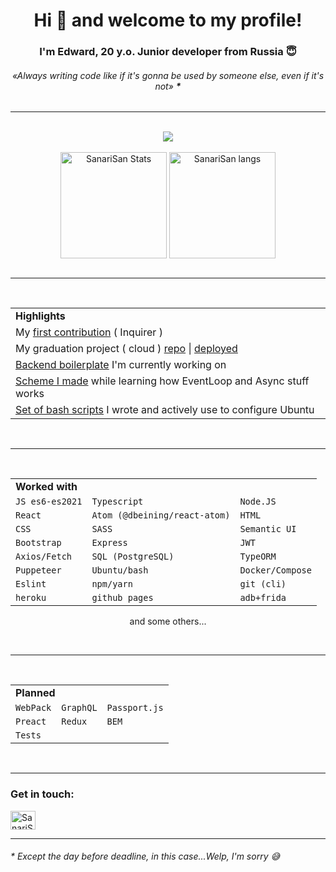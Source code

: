 <h1 align="center">Hi 👋 and welcome to my profile!</h1>
<h3 align="center">I'm Edward, 20 y.o. Junior developer from Russia 😇</h3>
<h6 align="center"><i>«Always writing code like if it's gonna be used by someone else, even if it's not» </i><b>*</b></h6>

<hr />

<br />

<div align="center">
  <a align="center" href="https://github.com/ryo-ma/github-profile-trophy">
    <img src="https://github-profile-trophy.vercel.app/?username=SanariSan&theme=tokyonight&margin-w=15&margin-h=15&column=5&title=Commit,Issues,PR,Repo,Joined2020" />
  </a>
</div>

<br />

<div align="center">
  <img height="170" align="center" src="https://github-readme-stats.vercel.app/api?username=sanarisan&count_private=true&show_icons=true&theme=tokyonight" alt="SanariSan Stats" />
  <img height="170" align="center" src="https://github-readme-stats.vercel.app/api/top-langs/?username=sanarisan&layout=compact&langs_count=10&theme=tokyonight" alt="SanariSan langs" />
</div>

<br />

<hr />

<br />

<div align="center">
  <table>
    <tr>
      <td><b>Highlights</b></td>
    </tr>
    <tr>
      <td>
        My <a align="center" href="https://github.com/SBoudrias/Inquirer.js/issues/1042#issue-995134115">first contribution</a> ( Inquirer )
      </td>
    </tr>
    <tr>
      <td>
        My graduation project ( cloud ) <a align="center" href="https://github.com/SanariSan/cloud-fullstack">repo</a> | <a align="center" href="https://storeton.herokuapp.com">deployed</a>
      </td>
    </tr>
    <tr>
      <td>
        <a align="center" href="https://github.com/SanariSan/ts-backend-v2">Backend boilerplate</a> I'm currently working on
      </td>
    </tr>
    <tr>
      <td>
        <a align="center" href="https://github.com/SanariSan/node-js-async-workflow">Scheme I made</a> while learning how EventLoop and Async stuff works
      </td>
    </tr>
    <tr>
      <td>
        <a align="center" href="https://gist.github.com/SanariSan/464be2d88f44782b022bd09cd85b9c2a">Set of bash scripts</a> I wrote and actively use to configure Ubuntu
      </td>
    </tr>
  </table>
</div>

<br />

<hr />

<br />

<div align="center">
  <table>
    <tr>
      <td colspan="3"><b>Worked with</b></td>
    </tr>
    <tr>
      <td><code>JS es6-es2021</code></td>
      <td><code>Typescript</code></td>
      <td><code>Node.JS</code></td>
    </tr>
    <tr>
      <td><code>React</code></td>
      <td><code>Atom (@dbeining/react-atom)</code></td>
      <td><code>HTML</code></td>
    </tr>
    <tr>
      <td><code>CSS</code></td>
      <td><code>SASS</code></td>
      <td><code>Semantic UI</code></td>
    </tr>
    <tr>
      <td><code>Bootstrap</code></td>
      <td><code>Express</code></td>
      <td><code>JWT</code></td>
    </tr>
    <tr>
      <td><code>Axios/Fetch</code></td>
      <td><code>SQL (PostgreSQL)</code></td>
      <td><code>TypeORM</code></td>
    </tr>
    <tr>
      <td><code>Puppeteer</code></td>
      <td><code>Ubuntu/bash</code></td>
      <td><code>Docker/Compose</code></td>
    </tr>
    <tr>
      <td><code>Eslint</code></td>
      <td><code>npm/yarn</code></td>
      <td><code>git (cli)</code></td>
    </tr>
    <tr>
      <td><code>heroku</code></td>
      <td><code>github pages</code></td>
      <td><code>adb+frida</code></td>
    </tr>
  </table>
  
  and some others...
  
  <br />
  
  <hr />
  
  <br />
  
  <table>
    <tr>
      <td colspan="3"><b>Planned</b></td>
    </tr>
    <tr>
      <td><code>WebPack</code></td>
      <td><code>GraphQL</code></td>
      <td><code>Passport.js</code></td>
    </tr>
    <tr>
      <td><code>Preact</code></td>
      <td><code>Redux</code></td>
      <td><code>BEM</code></td>
    </tr>
    <tr>
      <td><code>Tests</code></td>
    </tr>
  </table>
</div>

<br />

<hr />
<h3 align="left">Get in touch:</h3>

<a href="https://t.me/rizidix" target="_blank" rel="noopener noreferrer"><img align="center" src="https://cdn.jsdelivr.net/npm/simple-icons@5.21.1/icons/telegram.svg" alt="SanariSan" height="30" width="40" /></a>

<hr />

<h6>* Except the day before deadline, in this case...Welp, I'm sorry 😅</h6>
